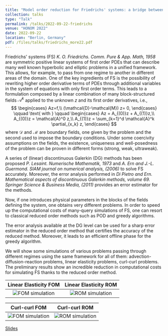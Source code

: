 ```yaml
---
title: "Model order reduction for Friedrichs' systems: a bridge between elliptic and hyperbolic problems"
collection: talks
type: "Talk"
permalink: /talks/2022-09-22-friedrichs
venue: "HONOM 2022"
date: 2022-09-22
location: "Berlin, Germany"
pdf: /files/talks/friedrichs_more22.pdf
---
```


Friedrichs' systems (FS) *K. O. Friedrichs. Comm. Pure & App. Math, 1958* are symmetric positive linear systems  of first order PDEs that can describe many well known hyperbolic and elliptic problems in a unified framework. This allows, for example, to pass from one regime to another in different areas of the domain.
One of the key ingredients of FS is the possibility of rewriting higher order derivative terms of PDEs through additional variables in the system of equations with only first order terms. 
This leads to a formulation composed by a linear combination of many block-structured fields $\mathcal{A}^k$ applied to the unknown $z$ and its first order derivatives, i.e.,
$$
	\begin{cases}
		Az=f,\\
		(\mathcal{D}-\mathcal{M}) z= 0,
	\end{cases} \qquad
\text{ with }
	 \qquad 
	\begin{cases}
		Az = A_{(0)}z + A_{(1)}z,\\
			A_{(0)}z = \mathcal{A}^0 z,\\
		A_{(1)}z = \sum_{k=1}^d \mathcal{A}^k \partial_{x_k} z,
	\end{cases}
$$
where $\mathcal{D}$ and $\mathcal{M}$ are boundary fields, one given by the problem and the second used to impose the boundary conditions. Under some coercivity assumptions on the fields, the existence, uniqueness and well-posedness of the problem can be proven in different forms (strong, weak, ultraweak). 


A series of (linear) discontinuous Galerkin (DG) methods has been proposed *P. Lesaint. Numerische Mathematik, 1973* and *A. Ern and J.-L. Guermond. SIAM journal on numerical analysis, (2006)* to solve FS accurately. Moreover, the error analysis performed in *Di Pietro and Ern. Mathematical aspects of discontinuous Galerkin methods, volume 69.
Springer Science & Business Media, (2011)* provides an error estimator for the methods. 


Now, if one introduces physical parameters in the blocks of the fields defining the system, one obtains very different problems. 
In order to speed up the computational costs of many-query simulations of FS, one can resort to  classical reduced order methods such as POD and greedy algorithms.


The error analysis available at the DG level can be used for a sharp error estimator in the reduced order method that certifies the accuracy of the reduced method. Moreover, it leads to  an efficient offline phase for the greedy algorithm.


We will show some simulations of various problems passing through different regimes using the same framework for all of them: advection-diffusion-reaction problems, linear elasticity problems, curl-curl problems.
The preliminary results show an incredible reduction in computational costs for simulating FS thanks to the reduced order method.

Linear Elasticity FOM      |  Linear Elasticity ROM 
:-------------------------:|:-------------------------:
![FOM simulation](/files/images/posts/friedrichs_more22/elastic/FOM12.png)|![ROM simulation](/files/images/posts/friedrichs_more22/elastic/ROM12.png)

Curl-curl FOM      |  Curl-curl ROM 
:-------------------------:|:-------------------------:
![FOM simulation](/files/images/posts/friedrichs_more22/maxwell/FOM18.png)|![ROM simulation](/files/images/posts/friedrichs_more22/maxwell/ROM18.png)




[Slides](/files/talks/friedrichs_more22.pdf)

